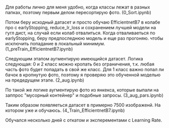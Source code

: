 # 
Для работы лично для меня удобно, когда классы лежат в разных папках, поэтому первым делом пересортирую фото. (0_Sort.ipynb)

Потом беру исходный датасет и просто обучаю EfficientnetB7 в колабе про с earlyStopping, reduce_lr_loss и сохранением лучшей модели на гугл дист, на случай если колаб отвалиться. Когда отваливаеться по earlyStopping, беру предпоследнюю модель и еще раз прогоняю. чтобы исключить попадание в локальный минимум.
(1_preTrain_EfficientnetB7.ipynb)

Следующим этапом аугментирую имеющийся датасет. Логика следующая: 0 и 2 класс можно кропать без ограничения, т.к. любая часть фото будет попадать в свой же класс. Для 1 класс важно попал ли бачок в кропнутую фото, поэтому я проверяю это обученной моделью на предедущем этапе. (2_aug.ipynb)

По такой же логике аугментирую фото из янкекса, которые выпали на заппрос "мусорный контейнер" и подобные запросы. (3_aug_pars.ipynb)

Таким образом появляеться датасет в примерно 7500 изображенй. 
На котором уже и обучаюсь. (4_Train_EfficientnetB7.ipynb)

Обучался несколько дней c откатом и эксперементами с Learning Rate. 
